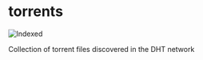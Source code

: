 torrents 
========
![Indexed](https://img.shields.io/badge/indexed-49258-blue)

Collection of torrent files discovered in the DHT network
